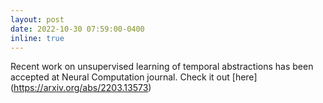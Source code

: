 ```yaml
---
layout: post
date: 2022-10-30 07:59:00-0400
inline: true
---
```


Recent work on unsupervised learning of temporal abstractions has been accepted at Neural Computation journal. Check it out [here] (https://arxiv.org/abs/2203.13573) 